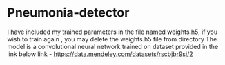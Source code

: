 # Pneumonia-detector
I have included my trained parameters in the file named weights.h5, if you wish to train again , you may delete the weights.h5 file from directory
The model is a convolutional neural network trained on dataset provided in the link below
link - https://data.mendeley.com/datasets/rscbjbr9sj/2
